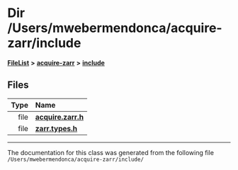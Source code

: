 

# Dir /Users/mwebermendonca/acquire-zarr/include



[**FileList**](files.md) **>** [**acquire-zarr**](dir_333e6df7611621adb9e912e152b800c4.md) **>** [**include**](dir_ccebfe39b92f73ccebee9a2fb203dc1b.md)












## Files

| Type | Name |
| ---: | :--- |
| file | [**acquire.zarr.h**](acquire_8zarr_8h.md) <br> |
| file | [**zarr.types.h**](zarr_8types_8h.md) <br> |



























































------------------------------
The documentation for this class was generated from the following file `/Users/mwebermendonca/acquire-zarr/include/`

